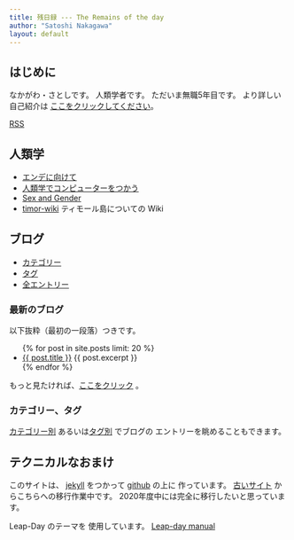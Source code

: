 ```yaml
---
title: 残日録 --- The Remains of the day
author: "Satoshi Nakagawa"
layout: default
---
```


<!-- Google tag (gtag.js) -->
<script async src="https://www.googletagmanager.com/gtag/js?id=G-F5QJMGG75W"></script>
<script>
  window.dataLayer = window.dataLayer || [];
  function gtag(){dataLayer.push(arguments);}
  gtag('js', new Date());

  gtag('config', 'G-F5QJMGG75W');
</script>


## はじめに

なかがわ・さとしです。
人類学者です。
ただいま無職5年目です。
より詳しい自己紹介は
[ここをクリックしてください](aboutme.md)。

[RSS](feed.xml)

## 人類学

- [エンデに向けて](./ende/README.html) 
- [人類学でコンピューターをつかう](computer_and_anthropology/README.html)
- [Sex and Gender](./sex_and_gender/)
- [timor-wiki](./timor-wiki/) ティモール島についての Wiki

## ブログ

- [カテゴリー](categories.html)
- [タグ](tags.html)
- [全エントリー](blog-list)

### 最新のブログ

以下抜粋（最初の一段落）つきです。

<ul>
  {% for post in site.posts limit: 20 %}
    <li>
      <a href="{{ post.url }}">{{ post.title }}</a>
      {{ post.excerpt }}
    </li>
  {% endfor %}
</ul>

もっと見たければ、[ここをクリック](./blog-list.html) 。

### カテゴリー、タグ

[カテゴリー別](./categories.html)
あるいは[タグ別](./tags.html) でブログの
エントリーを眺めることもできます。

## テクニカルなおまけ

このサイトは、
[jekyll](https://jekyllrb.com/) をつかって
[github](http://jekyllrb-ja.github.io/) の上に 
作っています。
[古いサイト](http://www.merapano.net/~satoshi/private/diary) 
からこちらへの移行作業中です。
2020年度中には完全に移行したいと思っています。

Leap-Day のテーマを
使用しています。
[Leap-day manual](./leap-day.html) 


